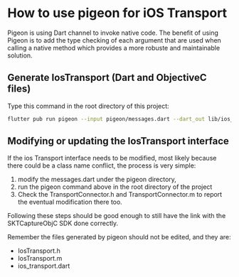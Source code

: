 # How to use pigeon for iOS Transport

Pigeon is using Dart channel to invoke native code. The benefit of using Pigeon is to add the type checking of each argument that are used when calling a native method which provides a more robuste and maintainable solution.

## Generate IosTransport (Dart and ObjectiveC files)

Type this command in the root directory of this project:

```sh
flutter pub run pigeon --input pigeon/messages.dart --dart_out lib/ios_transport.dart --objc_header_out ios/Classes/IosTransport.h --objc_source_out ios/Classes/IosTransport.m
```

## Modifying or updating the IosTransport interface

If the ios Transport interface needs to be modified, most likely because there could be a class name conflict, the process is very simple:

1. modify the messages.dart under the pigeon directory,
2. run the pigeon command above in the root directory of the project
3. Check the TransportConnector.h and TransportConnector.m to report the eventual modification there too.

Following these steps should be good enough to still have the link with the SKTCaptureObjC SDK done correctly.

Remember the files generated by pigeon should not be edited, and they are:

* IosTransport.h
* IosTransport.m
* ios_transport.dart
